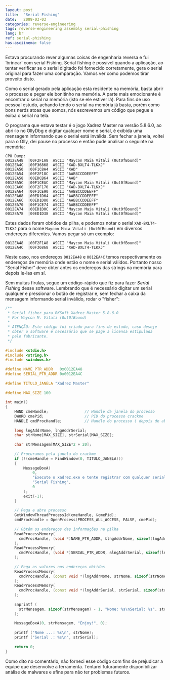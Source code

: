 ```yaml
---
layout: post
title:  "Serial Fishing"
date:   2009-03-03
categories: reverse-engineering
tags: reverse-engineering assembly serial-phishing
lang: br
ref: serial-phishing
has-asciinema: false
---
```

Estava procurando rever algumas coisas de engenharia reversa e fui ‘brincar’ com serial Fishing. Serial fishing é possível quando a aplicação, ao tentar verificar se o serial digitado foi fornecido corretamente, gera o serial original para fazer uma comparação. Vamos ver como podemos tirar proveito disto.

Como o serial gerado pela aplicação esta residente na memória, basta abrir o processo e pegar ele bonitinho na memória. A parte mais emocionante é encontrar o serial na memória (isto se ele estiver lá). Para fins de uso pessoal estudo, achando tendo o serial na memória já basta, porém como bons nerds atoas que somos, nós escrevemos um código que pegue e exiba o serial na tela.

O programa que estava testar é o jogo Xadrez Master na versão 5.8.6.0, ao abri-lo no OllyDbg e digitar qualquer nome e serial, é exibida uma mensagem informando que o serial está inválida. Sem fechar a janela, voltei para o Olly, dei pause no processo e então pude analisar o seguinte na memória:

```
CPU Dump:
0012EA48  |00F2F1A8  ASCII "Maycon Maia Vitali (0ut0fBound)"
0012EA4C  |00F36868  ASCII "XAD-BXLT4-TLKXJ"
0012EA50  |00F1C8A4  ASCII "XAD"
0012EA54  |00F2F18C  ASCII "AABBCCDDEEFF"
0012EA58  |00EDCB64  ASCII "AAB"
0012EA5C  |00F1CEAC  ASCII "Maycon Maia Vitali (0ut0fBound)"
0012EA60  |00F2F170  ASCII "XAD-BXLT4-TLKXJ"
0012EA64  |00F1CE90  ASCII "AABBCCDDEEFF"
0012EA68  |00ED1D64  ASCII "AABBCCDDEEFF"
0012EA6C  |00ED1D80  ASCII "AABBCCDDEEFF"
0012EA70  |00F1CE74  ASCII "AABBCCDDEEFF"
0012EA74  |00ED1D0C  ASCII "Maycon Maia Vitali (0ut0fBound)"
0012EA78  |00ED1D38  ASCII "Maycon Maia Vitali (0ut0fBound)"
```

Estes dados foram obtidos da pilha, e podemos notar o serial `XAD-BXLT4-TLKXJ` para o nome `Maycon Maia Vitali (0ut0fBound)` em diversos endereços diferentes. Vamos pegar só um exemplo:

```
0012EA48  |00F2F1A8  ASCII "Maycon Maia Vitali (0ut0fBound)"
0012EA4C  |00F36868  ASCII "XAD-BXLT4-TLKXJ"
```

Neste caso, nos endereços `0012EA48` e `0012EA4C` temos respectivamente os endereços de memória onde estão o nome e serial válidos. Portanto nosso “Serial Fisher” deve obter antes os endereços das strings na memória para depois le-las em sí.

Sem muitas firulas, segue um código-rápido que fiz para fazer _Serial Fishing_ desse software. Lembrando que é necessário digitar um serial qualquer e pressionar o botão de registrar e, sem fechar a caixa da mensagem informando serial inválido, rodar o "fisher":

```cpp
/**
 * Serial fisher para RKSoft Xadrez Master 5.8.6.0
 * Por Maycon M. Vitali (0ut0fBound)
 *
 * ATENÇÃO: Este código foi criado para fins de estudo, caso deseje
 * obter o software é necessário que se page a licensa estipulada
 * pelo fabricante.
 */
 
#include <stdio.h>
#include <string.h>
#include <windows.h>
 
#define NAME_PTR_ADDR   0x0012EA48
#define SERIAL_PTR_ADDR 0x0012EA4C
 
#define TITULO_JANELA "Xadrez Master"
 
#define MAX_SIZE 100
 
int main()
{
    HWND cmeHandle;                // Handle da janela do processo
    DWORD cmePid;                  // PID do processo crackme
    HANDLE cmdProcHandle;          // Handle do processo ( depois de aberto )
 
    long lngAddrNome, lngAddrSerial;
    char strNome[MAX_SIZE], strSerial[MAX_SIZE];
 
    char strMensagem[MAX_SIZE*2 + 20];
 
    // Procuramos pela janela do crackme
    if (!(cmeHandle = FindWindow(0, TITULO_JANELA)))
    {
        MessageBoxA(
            0,
            "Execute o xadrez.exe e tente registrar com qualquer serial antes.",
            "Serial Fishing",
            0
        );
        exit(-1);
    }
 
    // Pega e abre processo
    GetWindowThreadProcessId(cmeHandle, &cmePid);
    cmdProcHandle = OpenProcess(PROCESS_ALL_ACCESS, FALSE, cmePid);
 
    // Obtém os endereços das informações na pilha
    ReadProcessMemory(
      cmdProcHandle, (void *)NAME_PTR_ADDR, &lngAddrNome, sizeof(lngAddrNome), NULL
    );
    ReadProcessMemory(
      cmdProcHandle, (void *)SERIAL_PTR_ADDR, &lngAddrSerial, sizeof(lngAddrSerial), NULL
    );
 
    // Pega os valores nos endereços obtidos
    ReadProcessMemory(
      cmdProcHandle, (const void *)lngAddrNome, strNome, sizeof(strNome) - 1, NULL
    );
    ReadProcessMemory(
      cmdProcHandle, (const void *)lngAddrSerial, strSerial, sizeof(strSerial) - 1, NULL
    );
 
    snprintf (
      strMensagem, sizeof(strMensagem) - 1, "Nome: %s\nSerial: %s", strNome, strSerial
    );
 
    MessageBoxA(0, strMensagem, "Enjoy!", 0);
 
    printf ("Nome ...: %s\n", strNome);
    printf ("Serial .: %s\n", strSerial);
 
    return 0;
}
```

Como dito no comentário, não forneci esse código com fins de prejudicar a equipe que desenvolve a ferramenta. Tentarei futuramente disponibilizar análise de malwares e afins para não ter problemas futuros.